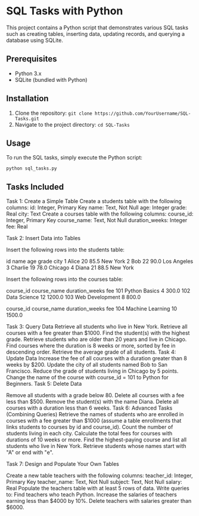 # SQL Tasks with Python

This project contains a Python script that demonstrates various SQL tasks such as creating tables, inserting data, updating records, and querying a database using SQLite.

## Prerequisites

- Python 3.x
- SQLite (bundled with Python)

## Installation

1. Clone the repository:
   `git clone https://github.com/YourUsername/SQL-Tasks.git`
2. Navigate to the project directory:
   `cd SQL-Tasks`

## Usage

To run the SQL tasks, simply execute the Python script:

`python sql_tasks.py`

## Tasks Included

Task 1: Create a Simple Table
Create a students table with the following columns:
id: Integer, Primary Key
name: Text, Not Null
age: Integer
grade: Real
city: Text
Create a courses table with the following columns:
course_id: Integer, Primary Key
course_name: Text, Not Null
duration_weeks: Integer
fee: Real

Task 2: Insert Data into Tables

Insert the following rows into the students table:

id name age grade city
1 Alice 20 85.5 New York
2 Bob 22 90.0 Los Angeles
3 Charlie 19 78.0 Chicago
4 Diana 21 88.5 New York

Insert the following rows into the courses table:

course_id course_name duration_weeks fee
101 Python Basics 4 300.0
102 Data Science 12 1200.0
103 Web Development 8 800.0

course_id course_name duration_weeks fee
104 Machine Learning 10 1500.0

Task 3: Query Data
Retrieve all students who live in New York.
Retrieve all courses with a fee greater than $1000.
Find the student(s) with the highest grade.
Retrieve students who are older than 20 years and live in Chicago.
Find courses where the duration is 8 weeks or more, sorted by fee in descending order.
Retrieve the average grade of all students.
Task 4: Update Data
Increase the fee of all courses with a duration greater than 8 weeks by $200.
Update the city of all students named Bob to San Francisco.
Reduce the grade of students living in Chicago by 5 points.
Change the name of the course with course_id = 101 to Python for Beginners.
Task 5: Delete Data

Remove all students with a grade below 80.
Delete all courses with a fee less than $500.
Remove the student(s) with the name Diana.
Delete all courses with a duration less than 6 weeks.
Task 6: Advanced Tasks (Combining Queries)
Retrieve the names of students who are enrolled in courses with a fee greater than $1000 (assume a
table enrollments that links students to courses by id and course_id).
Count the number of students living in each city.
Calculate the total fees for courses with durations of 10 weeks or more.
Find the highest-paying course and list all students who live in New York.
Retrieve students whose names start with "A" or end with "e".

Task 7: Design and Populate Your Own Tables

Create a new table teachers with the following columns:
teacher_id: Integer, Primary Key
teacher_name: Text, Not Null
subject: Text, Not Null
salary: Real
Populate the teachers table with at least 5 rows of data.
Write queries to:
Find teachers who teach Python.
Increase the salaries of teachers earning less than $4000 by 10%.
Delete teachers with salaries greater than $6000.
